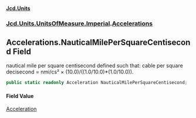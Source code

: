 #### [Jcd.Units](index 'index')
### [Jcd.Units.UnitsOfMeasure.Imperial](Jcd.Units.UnitsOfMeasure.Imperial 'Jcd.Units.UnitsOfMeasure.Imperial').[Accelerations](Accelerations 'Jcd.Units.UnitsOfMeasure.Imperial.Accelerations')

## Accelerations.NauticalMilePerSquareCentisecond Field

nautical mile per square centisecond defined such that: cable per square decisecond = nmi/cs² ×
(10.0)/((1.0/10.0)*(1.0/10.0)).

```csharp
public static readonly Acceleration NauticalMilePerSquareCentisecond;
```

#### Field Value
[Acceleration](Acceleration 'Jcd.Units.UnitTypes.Acceleration')